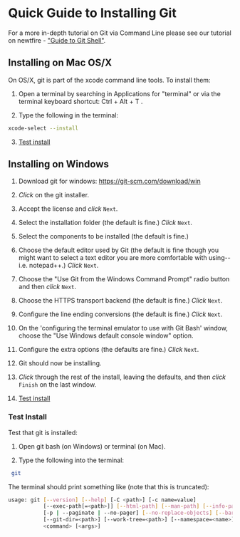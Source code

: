 # Quick Guide to Installing Git

For a more in-depth tutorial on Git via Command Line please see our tutorial on newtfire - ["Guide to Git Shell"](https://dh.newtfire.org/explainGitShell.html).

## Installing on Mac OS/X

On OS/X, git is part of the xcode command line tools. To install them:

1. Open a terminal by searching in Applications for "terminal" or via the terminal keyboard shortcut: Ctrl + Alt + T .

2. Type the following in the terminal:
```bash
xcode-select --install
```
3. [Test install](#test-install)

## Installing on Windows

1. Download git for windows:
https://git-scm.com/download/win  

2. *Click* on the git installer.

3. Accept the license and *click* `Next`.

4. Select the installation folder (the default is fine.) *Click* `Next`.

5. Select the components to be installed (the default is fine.) 

6. Choose the default editor used by Git (the default is fine though you might want to select a text editor you are more comfortable with using-- i.e. notepad++.) *Click* `Next`.

7. Choose the "Use Git from the Windows Command Prompt" radio button and then *click* `Next`.

9. Choose the HTTPS transport backend (the default is fine.) *Click* `Next`. 

10. Configure the line ending conversions (the default is fine.) *Click* `Next`.

11. On the 'configuring the terminal emulator to use with Git Bash' window, choose the "Use Windows default console window" option.

12. Configure the extra options (the defaults are fine.) *Click* `Next`.

13. Git should now be installing.

14. *Click* through the rest of the install, leaving the defaults, and then *click* `Finish` on the last window. 

14. [Test install](#test-install)

### Test Install

Test that git is installed:

1. Open git bash (on Windows) or terminal (on Mac). 

2. Type the following into the terminal:
```bash
 git
 ```

The terminal should print something like (note that this is truncated):

```bash
usage: git [--version] [--help] [-C <path>] [-c name=value]
           [--exec-path[=<path>]] [--html-path] [--man-path] [--info-path]
           [-p | --paginate | --no-pager] [--no-replace-objects] [--bare]
           [--git-dir=<path>] [--work-tree=<path>] [--namespace=<name>]
           <command> [<args>]


```
